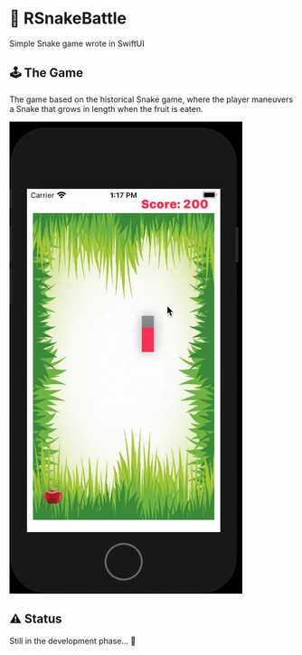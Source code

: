 # 🐍 RSnakeBattle 
Simple Snake game wrote in SwiftUI 

## 🕹️ The Game
The game based on the historical Snake game, where the player maneuvers a Snake that grows in length when the fruit is eaten.

![image info](./Misc/snakeAppView.gif)

## ⚠️ Status
Still in the development phase... 🚧
